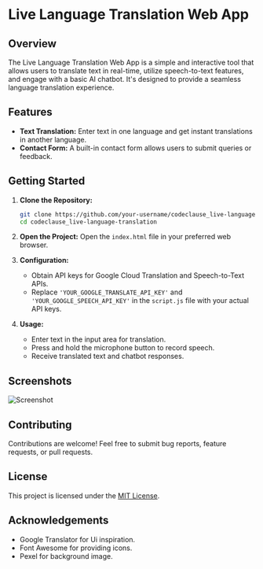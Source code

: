 # Live Language Translation Web App

## Overview

The Live Language Translation Web App is a simple and interactive tool that allows users to translate text in real-time, utilize speech-to-text features, and engage with a basic AI chatbot. It's designed to provide a seamless language translation experience.

## Features

- **Text Translation:** Enter text in one language and get instant translations in another language.
- **Contact Form:** A built-in contact form allows users to submit queries or feedback.

## Getting Started

1. **Clone the Repository:**
    ```bash
    git clone https://github.com/your-username/codeclause_live-language-translation.git
    cd codeclause_live-language-translation
    ```

2. **Open the Project:**
    Open the `index.html` file in your preferred web browser.

3. **Configuration:**
    - Obtain API keys for Google Cloud Translation and Speech-to-Text APIs.
    - Replace `'YOUR_GOOGLE_TRANSLATE_API_KEY'` and `'YOUR_GOOGLE_SPEECH_API_KEY'` in the `script.js` file with your actual API keys.

4. **Usage:**
    - Enter text in the input area for translation.
    - Press and hold the microphone button to record speech.
    - Receive translated text and chatbot responses.

## Screenshots

![Screenshot](#)

## Contributing

Contributions are welcome! Feel free to submit bug reports, feature requests, or pull requests.

## License

This project is licensed under the [MIT License](LICENSE).

## Acknowledgements

- Google Translator for Ui inspiration.
- Font Awesome for providing icons.
- Pexel for background image.
